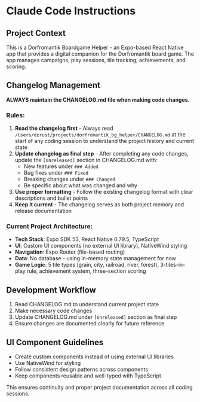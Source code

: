 # Claude Code Instructions

## Project Context
This is a Dorfromantik Boardgame Helper - an Expo-based React Native app that provides a digital companion for the Dorfromantik board game. The app manages campaigns, play sessions, tile tracking, achievements, and scoring.

## Changelog Management
**ALWAYS maintain the CHANGELOG.md file when making code changes.**

### Rules:
1. **Read the changelog first** - Always read `/Users/dzrust/projects/dorfromantik_bg_helper/CHANGELOG.md` at the start of any coding session to understand the project history and current state
2. **Update changelog as final step** - After completing any code changes, update the `[Unreleased]` section in CHANGELOG.md with:
   - New features under `### Added`
   - Bug fixes under `### Fixed` 
   - Breaking changes under `### Changed`
   - Be specific about what was changed and why
3. **Use proper formatting** - Follow the existing changelog format with clear descriptions and bullet points
4. **Keep it current** - The changelog serves as both project memory and release documentation

### Current Project Architecture:
- **Tech Stack**: Expo SDK 53, React Native 0.79.5, TypeScript
- **UI**: Custom UI components (no external UI library), NativeWind styling
- **Navigation**: Expo Router (file-based routing)
- **Data**: No database - using in-memory state management for now
- **Game Logic**: 5 tile types (grain, city, railroad, river, forest), 3-tiles-in-play rule, achievement system, three-section scoring

## Development Workflow
1. Read CHANGELOG.md to understand current project state
2. Make necessary code changes
3. Update CHANGELOG.md under `[Unreleased]` section as final step
4. Ensure changes are documented clearly for future reference

## UI Component Guidelines
- Create custom components instead of using external UI libraries
- Use NativeWind for styling
- Follow consistent design patterns across components
- Keep components reusable and well-typed with TypeScript

This ensures continuity and proper project documentation across all coding sessions.